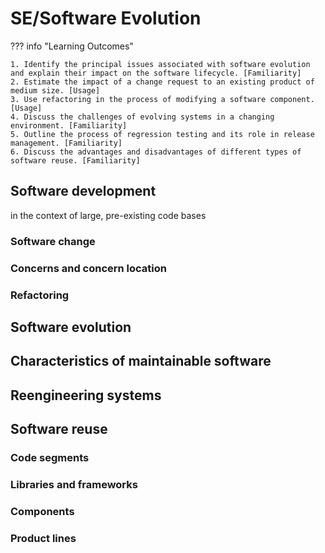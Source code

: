 # SE/Software Evolution

??? info "Learning Outcomes"

    1. Identify the principal issues associated with software evolution and explain their impact on the software lifecycle. [Familiarity]
    2. Estimate the impact of a change request to an existing product of medium size. [Usage]
    3. Use refactoring in the process of modifying a software component. [Usage]
    4. Discuss the challenges of evolving systems in a changing environment. [Familiarity]
    5. Outline the process of regression testing and its role in release management. [Familiarity]
    6. Discuss the advantages and disadvantages of different types of software reuse. [Familiarity]

## Software development 
in the context of large, pre-existing code bases

### Software change

### Concerns and concern location

### Refactoring

## Software evolution

## Characteristics of maintainable software

## Reengineering systems

## Software reuse

### Code segments

### Libraries and frameworks

### Components

### Product lines
